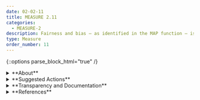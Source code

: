 ```yaml
---
date: 02-02-11
title: MEASURE 2.11
categories:
  - MEASURE-2
description: Fairness and bias – as identified in the MAP function – is evaluated and results are documented.
type: Measure
order_number: 11
---
```

{::options parse_block_html="true" /} 


<details>
<summary markdown="span">**About**</summary>      
<br>
Fairness in AI includes concerns for equality and equity by addressing issues such as harmful bias and discrimination. Standards of fairness can be complex and difficult to define because perceptions of fairness differ among cultures and may shift depending on application. Organizations’ risk management efforts will be enhanced by recognizing and considering these differences. Systems in which harmful biases are mitigated are not necessarily fair. For example, systems in which predictions are somewhat balanced across demographic groups may still be inaccessible to individuals with disabilities or affected by the digital divide or may exacerbate existing disparities or systemic biases.

Bias is broader than demographic balance and data representativeness. NIST has identified three major categories of AI bias to be considered and managed: systemic, computational and statistical, and human-cognitive. Each of these can occur in the absence of prejudice, partiality, or discriminatory intent. 
- Systemic bias can be present in AI datasets, the organizational norms, practices, and processes across the AI lifecycle, and the broader society that uses AI systems.
- Computational and statistical biases can be present in AI datasets and algorithmic processes, and often stem from systematic errors due to non-representative samples.
- Human-cognitive biases relate to how an individual or group perceives AI system information to make a decision or fill in missing information, or how humans think about purposes and functions of an AI system. Human-cognitive biases are omnipresent in decision-making processes across the AI lifecycle and system use, including the design, implementation, operation, and maintenance of AI.

Bias exists in many forms and can become ingrained in the automated systems that help make decisions about our lives. While bias is not always a negative phenomenon, AI systems can potentially increase the speed and scale of biases and perpetuate and amplify harms to individuals, groups, communities, organizations, and society.

</details>

<details>
<summary markdown="span">**Suggested Actions**</summary>

- Conduct fairness assessments to manage computational and statistical forms of bias which include the following steps:
	- Identify types of harms, including allocational, representational, quality of service, stereotyping, or erasure
	- Identify across, within, and intersecting groups that might be harmed
	- Quantify harms using both a general fairness metric, if appropriate (e.g. demographic parity, equalized odds, equal opportunity, statistical hypothesis tests), and custom, context-specific metrics developed in collaboration with affected communities
	- Analyze quantified harms for contextually significant differences across groups, within groups, and among intersecting groups 
	- Refine identification of within-group and intersectional group disparities. 
		- Evaluate underlying data distributions and employ sensitivity analysis during the analysis of quantified harms. 
		- Evaluate quality  metrics including false positive rates and false negative rates. 
		- Consider biases affecting small groups, within-group or intersectional communities, or single individuals.
- Understand and consider sources of bias in training and TEVV data:
	- Differences in distributions of outcomes across and within groups, including intersecting groups. 
	- Completeness, representativeness and balance of data sources. 
	- Identify input data features that may serve as proxies for demographic group membership (i.e., credit score, ZIP code) or otherwise give rise to emergent bias within AI systems.   
	- Forms of systemic bias in images, text (or word embeddings), audio or other complex or unstructured data.  
- Leverage impact assessments to identify and classify system impacts and harms to end users, other individuals, and groups with input from potentially impacted communities.
- Identify the classes of individuals, groups, or environmental ecosystems which might be impacted through direct engagement with potentially impacted communities. 
- Evaluate systems in regards to disability inclusion, including consideration of disability status in bias testing, and discriminatory screen out processes that may arise from non-inclusive design or deployment decisions. 
- Develop objective functions in consideration of systemic biases, in-group/out-group dynamics.
- Use context-specific fairness metrics to examine how system performance varies across  groups, within groups, and/or for intersecting groups. Metrics may include statistical parity, error-rate equality, statistical parity difference, equal opportunity difference, average absolute odds difference, standardized mean difference, percentage point differences.
- Customize fairness metrics to specific context of use to examine how system performance and potential harms vary within contextual norms. 
- Define acceptable levels of difference in performance in accordance with established organizational governance policies, business requirements, regulatory compliance, legal frameworks, and ethical standards within the context of use
- Define the actions to be taken if disparity levels rise above acceptable levels. 
- Identify groups within the expected population that may require disaggregated analysis, in collaboration with impacted communities. 
- Leverage experts with knowledge in the specific context of use to investigate substantial measurement differences and identify root causes for those differences.
- Monitor system outputs for performance or bias issues that exceed established tolerance levels.  
- Ensure periodic model updates; test and recalibrate with updated and more representative data to stay within acceptable levels of difference.
- Apply pre-processing data transformations to address factors related to demographic balance and data representativeness.
- Apply in-processing to balance model performance quality with bias considerations. 
- Apply post-processing mathematical/computational techniques to model results in close collaboration with impact assessors, socio-technical experts, and other AI actors with expertise in the context of use. 
- Apply model selection approaches with transparent and deliberate consideration of bias management and other trustworthy characteristics. 
- Collect and share information about differences in outcomes for the identified groups. 
- Consider mediations to mitigate differences, especially those that can be traced to past patterns of unfair or biased human decision making.
- Utilize human-centered design practices to generate deeper focus on societal impacts and counter human-cognitive biases within the AI lifecycle.
- Evaluate practices along the lifecycle to identify potential sources of human-cognitive bias such as availability, observational, and confirmation bias, and to make implicit decision making processes more explicit and open to investigation. 
- Work with human factors experts to evaluate biases in the presentation of system output to end users, operators and practitioners.
- Utilize processes to enhance contextual awareness, such as diverse internal staff and stakeholder engagement.

</details>

<details>
<summary markdown="span">**Transparency and Documentation**</summary>
<br>
**Organizations can document the following:**

- To what extent are the established procedures effective in mitigating bias, inequity, and other concerns resulting from the system?
- If it relates to people, does it unfairly advantage or disadvantage a particular social group? In what ways? How was this mitigated?
- Given the purpose of this AI, what is an appropriate interval for checking whether it is still accurate, unbiased, explainable, etc.? What are the checks for this model?
- How has the entity identified and mitigated potential impacts of bias in the data, including inequitable or discriminatory outcomes?
- To what extent has the entity identified and mitigated potential bias—statistical, contextual, and historical—in the data?

**AI Transparency Resources:**

- GAO-21-519SP - Artificial Intelligence: An Accountability Framework for Federal Agencies & Other Entities. [URL](https://www.gao.gov/products/gao-21-519sp)
- Artificial Intelligence Ethics Framework For The Intelligence Community. [URL](https://www.intelligence.gov/artificial-intelligence-ethics-framework-for-the-intelligence-community) 
- WEF Companion to the Model AI Governance Framework- WEF - Companion to the Model AI Governance Framework, 2020. [URL](https://www.pdpc.gov.sg/-/media/Files/PDPC/PDF-Files/Resource-for-Organisation/AI/SGIsago.pdf)
- Datasheets for Datasets. [URL](https://arxiv.org/abs/1803.09010)

</details>

<details>
<summary markdown="span">**References**</summary>      
<br>
Ali Hasan, Shea Brown, Jovana Davidovic, Benjamin Lange, and Mitt Regan. “Algorithmic Bias and Risk Assessments: Lessons from Practice.” Digital Society 1 (2022). [URL](https://doi.org/10.1007/s44206-022-00017-z)

Richard N. Landers and Tara S. Behrend. “Auditing the AI Auditors: A Framework for Evaluating Fairness and Bias in High Stakes AI Predictive Models.” American Psychologist 78, no. 1 (2023): 36–49. [URL](https://doi.org/10.1037/amp0000972) 

Ninareh Mehrabi, Fred Morstatter, Nripsuta Saxena, Kristina Lerman, and Aram Galstyan. “A Survey on Bias and Fairness in Machine Learning.” ACM Computing Surveys 54, no. 6 (July 2021): 1–35. [URL](https://doi.org/10.1145/3457607)

Michele Loi and Christoph Heitz. “Is Calibration a Fairness Requirement?” FAccT '22: 2022 ACM Conference on Fairness, Accountability, and Transparency, June 2022, 2026–34. [URL](https://doi.org/10.1145/3531146.3533245)

Shea Brown, Ryan Carrier, Merve Hickok, and Adam Leon Smith. “Bias Mitigation in Data Sets.” SocArXiv, July 8, 2021. [URL](https://doi.org/10.31235/osf.io/z8qrb)

Reva Schwartz, Apostol Vassilev, Kristen Greene, Lori Perine, Andrew Burt, and Patrick Hall. "NIST Special Publication 1270 Towards a Standard for Identifying and Managing Bias in Artificial Intelligence." National Institute of Standards and Technology (NIST), 2022. [URL](https://nvlpubs.nist.gov/nistpubs/SpecialPublications/NIST.SP.1270.pdf)

Microsoft Research. “AI Fairness Checklist.” Microsoft, February 7, 2022. [URL](https://www.microsoft.com/en-us/research/project/ai-fairness-checklist/)

Samir Passi and Solon Barocas. “Problem Formulation and Fairness.” FAT* '19: Proceedings of the Conference on Fairness, Accountability, and Transparency, January 2019, 39–48. [URL](https://doi.org/10.1145/3287560.3287567)

Jade S. Franklin, Karan Bhanot, Mohamed Ghalwash, Kristin P. Bennett, Jamie McCusker, and Deborah L. McGuinness. “An Ontology for Fairness Metrics.” AIES '22: Proceedings of the 2022 AAAI/ACM Conference on AI, Ethics, and Society, July 2022, 265–75. [URL](https://doi.org/10.1145/3514094.3534137)

Arvind Narayanan. “Tl;DS - 21 Fairness Definition and Their Politics by Arvind Narayanan.” Dora's world, July 19, 2019. [URL](https://shubhamjain0594.github.io/post/tlds-arvind-fairness-definitions/)

Ben Green. “Escaping the Impossibility of Fairness: From Formal to Substantive Algorithmic Fairness.” Philosophy and Technology 35, no. 90 (October 8, 2022). [URL](https://doi.org/10.1007/s13347-022-00584-6)

Alexandra Chouldechova. “Fair Prediction with Disparate Impact: A Study of Bias in Recidivism Prediction Instruments.” Big Data 5, no. 2 (June 1, 2017): 153–63. [URL](https://doi.org/10.1089/big.2016.0047)

Sina Fazelpour and Zachary C. Lipton. “Algorithmic Fairness from a Non-Ideal Perspective.” AIES '20: Proceedings of the AAAI/ACM Conference on AI, Ethics, and Society, February 7, 2020, 57–63. [URL](https://doi.org/10.1145/3375627.3375828)

Hemank Lamba, Kit T. Rodolfa, and Rayid Ghani. “An Empirical Comparison of Bias Reduction Methods on Real-World Problems in High-Stakes Policy Settings.” ACM SIGKDD Explorations Newsletter 23, no. 1 (May 29, 2021): 69–85. [URL](https://doi.org/10.1145/3468507.3468518)

ISO. “ISO/IEC TR 24027:2021 Information technology — Artificial intelligence (AI) — Bias in AI systems and AI aided decision making.” ISO Standards, November 2021. [URL](https://www.iso.org/standard/77607.html)

Shari Trewin. "AI Fairness for People with Disabilities: Point of View." arXiv preprint, submitted November 26, 2018. [URL](https://arxiv.org/abs/1811.10670)

MathWorks. “Explore Fairness Metrics for Credit Scoring Model.” MATLAB & Simulink, 2023. [URL](https://www.mathworks.com/help/risk/explore-fairness-metrics-for-credit-scoring-model.html)

Abigail Z. Jacobs and Hanna Wallach. “Measurement and Fairness.” FAccT '21: Proceedings of the 2021 ACM Conference on Fairness, Accountability, and Transparency, March 2021, 375–85. [URL](https://doi.org/10.1145/3442188.3445901)

Tolga Bolukbasi, Kai-Wei Chang, James Zou, Venkatesh Saligrama, and Adam Kalai. "Quantifying and Reducing Stereotypes in Word Embeddings." arXiv preprint, submitted June 20, 2016. [URL](https://arxiv.org/abs/1606.06121)

Aylin Caliskan, Joanna J. Bryson, and Arvind Narayanan. “Semantics Derived Automatically from Language Corpora Contain Human-Like Biases.” Science 356, no. 6334 (April 14, 2017): 183–86. [URL](https://doi.org/10.1126/sc
ience.aal4230)

Sina Fazelpour and Maria De-Arteaga. “Diversity in Sociotechnical Machine Learning Systems.” Big Data and Society 9, no. 1 (2022). [URL](https://doi.org/10.1177/20539517221082027)

Fairlearn. “Fairness in Machine Learning.” Fairlearn 0.8.0 Documentation, n.d. [URL](https://fairlearn.org/v0.8/user_guide/fairness_in_machine_learning.html#)

Safiya Umoja Noble. Algorithms of Oppression: How Search Engines Reinforce Racism. New York, NY: New York University Press, 2018. [URL](http://algorithmsofoppression.com/)

Ziad Obermeyer, Brian Powers, Christine Vogeli, and Sendhil Mullainathan. “Dissecting Racial Bias in an Algorithm Used to Manage the Health of Populations.” Science 366, no. 6464 (October 25, 2019): 447–53. [URL](https://doi.org/10.1126/science.aax2342)

Alekh Agarwal, Alina Beygelzimer, Miroslav Dudík, John Langford, and Hanna Wallach. "A Reductions Approach to Fair Classification." arXiv preprint, submitted July 16, 2018. [URL](https://arxiv.org/abs/1803.02453)

Moritz Hardt, Eric Price, and Nathan Srebro. "Equality of Opportunity in Supervised Learning." arXiv preprint, submitted October 7, 2016. [URL](https://arxiv.org/abs/1610.02413)

Alekh Agarwal, Miroslav Dudik, Zhiwei Steven Wu. "Fair Regression: Quantitative Definitions and Reduction-Based Algorithms." Proceedings of the 36th International Conference on Machine Learning, PMLR 97:120-129, 2019. [URL](http://proceedings.mlr.press/v97/agarwal19d.html)

Andrew D. Selbst, Danah Boyd, Sorelle A. Friedler, Suresh Venkatasubramanian, and Janet Vertesi. “Fairness and Abstraction in Sociotechnical Systems.” FAT* '19: Proceedings of the Conference on Fairness, Accountability, and Transparency, January 29, 2019, 59–68. [URL](https://doi.org/10.1145/3287560.3287598)

Matthew Kay, Cynthia Matuszek, and Sean A. Munson. “Unequal Representation and Gender Stereotypes in Image Search Results for Occupations.” CHI '15: Proceedings of the 33rd Annual ACM Conference on Human Factors in Computing Systems, April 18, 2015, 3819–28. [URL](https://doi.org/10.1145/2702123.2702520)

**Software Resources**

- [aequitas](https://github.com/dssg/aequitas)
- AI Fairness 360:
	- [Python](https://github.com/Trusted-AI/AIF360) 
	- [R](https://github.com/Trusted-AI/AIF360/tree/master/aif360/aif360-r)
- [algofairness](https://github.com/algofairness)
- [fairlearn](https://github.com/fairlearn/fairlearn)
- [fairml](https://github.com/adebayoj/fairml)
- [fairmodels](https://github.com/ModelOriented/fairmodels)
- [fairness](https://cran.r-project.org/web/packages/fairness/index.html)
- [solas-ai-disparity](https://github.com/SolasAI/solas-ai-disparity)
- [tensorflow/fairness-indicators](https://github.com/tensorflow/fairness-indicators)
- [Themis](https://github.com/LASER-UMASS/Themis)

</details>
